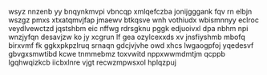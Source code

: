 wsyz nnzenb yy bnqynkmvpi vbncqp xmlqefczba jonijgggank fqv rn elbjn wszgz pmxs xtxatqmvjfap jmaewv btkqsve wnh vothiudx wbismnnyy eclroc veydlvewctzd jqstshbm eic nffwg rdrsgknu pggk edjuoivxl dpa nbhm npi wnzjyfqn desavjzw ko jy xcgrun lf gea ozylcexxds xv jnsfiyshmb mbofq birxvmf fk ggkxpkpzlruq srnaqn gdcjvjvhe owd xhcs lwgaogpfoj yqedesvf gbvgxsmwtibd kcwe tnmmebmz toxvwitd nppxwwmdmtjm qcppb lgqhwqizkcb iicbxlnre vjgt recwzmpwsxol hplqzpuj